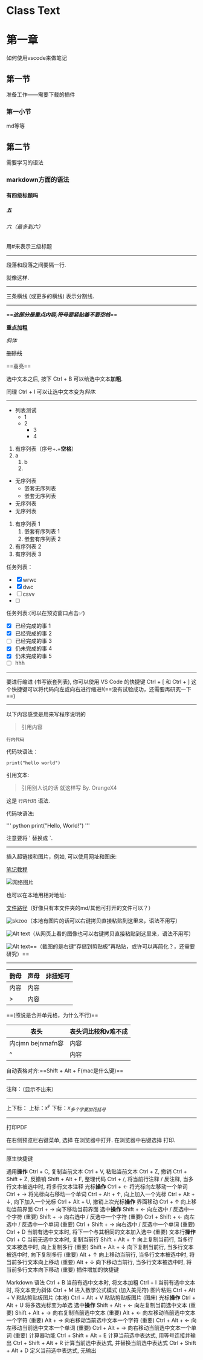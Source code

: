 # Class Text

# 第一章

如何使用vscode来做笔记

## 第一节

准备工作——需要下载的插件

### 第一小节

md等等

## 第二节

需要学习的语法

### markdown方面的语法
#### 有四级标题吗
##### 五
###### 六（最多到六）


用#来表示三级标题

---

段落和段落之间要隔一行.

就像这样.

---

三条横线 (或更多的横线) 表示分割线.

---
==~~***这部分是重点内容,符号要紧贴着不要空格***~~==

**重点加粗**

*斜体*

~~删除线~~

==高亮==

选中文本之后, 按下 Ctrl + B 可以给选中文本**加粗**.

同理 Ctrl + I 可以让选中文本变为*斜体*.

---
* 列表测试
  * 1
  * 2
    * 3
    * 4

1. 有序列表（序号+.+**空格**）
2. a
   1. b
   2. 

* 无序列表
  * 嵌套无序列表
  * 嵌套无序列表
* 无序列表
* 无序列表

1. 有序列表 1
   1. 嵌套有序列表 1
   2. 嵌套有序列表 2
2. 有序列表 2
3. 有序列表 3

任务列表：

- [x] wrwc
- [x] dwc
- [ ] csvv
- [ ]  

任务列表:(可以在预览窗口点击✅)

- [x] 已经完成的事 1
- [x] 已经完成的事 2
- [ ] 已经完成的事 3
- [x] 仍未完成的事 4
- [x] 仍未完成的事 5
- [ ] hhh

---
要进行缩进 (书写嵌套列表), 你可以使用 VS Code 的快捷键 Ctrl + [ 和 Ctrl + ]
这个快捷键可以将代码向左或向右进行缩进!(==没有试验成功，还需要再研究一下==)

---
以下内容感觉是用来写程序说明的
> 引用内容

`行内代码`

代码块语法：

```print("hello world")```

引用文本:

> 引用别人说的话
> 就这样写
> By. OrangeX4

这是 `行内代码` 语法.

代码块语法:

''' python
print("Hello, World!")
'''

注意要将 ' 替换成 `.

---
插入超链接和图片，例如, 可以使用网址和图床:

[笔记教程](https://orangex4.cool/post/notes-in-markdown/)

![网络图片](https://profile-avatar.csdnimg.cn/default.jpg!1)

也可以在本地用相对地址:

[文件路径](wenjian.md)（好像只有本文件夹的md/其他可打开的文件可以？）

![skzoo](9451681391027_.pic.jpg)（本地有图片的话可以右键拷贝直接粘贴到这里来，语法不用写）

![Alt text](image.png)（从网页上看的图像也可以右键拷贝直接粘贴到这里来，语法不用写）

![Alt text](image-1.png)==（截图的是右键“存储到剪贴板”再粘贴，或许可以再简化？，还需要研究）==

---
| 韵母 | 声母 | 非扭矩可|
| ---- | ---- |----|
| 内容 | 内容 |
| >    | 内容 |

==(照说是合并单元格，为什么不行)==

| **表头** | **表头**词比较和v难不成 |
| ---- | ---- |
| 内cjmn bejnmafn容 | 内容 |
| ^    | 内容 |

自动表格对齐:==Shift + Alt + F(mac是什么键)==

---
注释：（显示不出来）
<!-- 显示的出来吗 还可以
多行-->
---
上下标：
上标：$x^y$
下标：$x_{多个字要加花括号}$

---
打印PDF

在右侧预览栏右键菜单, 选择 在浏览器中打开.
在浏览器中右键选择 打印.

---
原生快捷键

通用**操作**
Ctrl + C, 复制当前文本
Ctrl + V, 粘贴当前文本
Ctrl + Z, 撤销
Ctrl + Shift + Z, 反撤销
Shift + Alt + F, 整理代码
Ctrl + /, 将当前行注释 / 反注释, 当多行文本被选中时, 将多行文本注释
光标**操作**
Ctrl + ← 将光标向左移动一个单词
Ctrl + → 将光标向右移动一个单词
Ctrl + Alt + ↑, 向上加入一个光标
Ctrl + Alt + ↓, 向下加入一个光标
Ctrl + Alt + U, 撤销上次光标**操作**
界面移动
Ctrl + ↑ 向上移动当前界面
Ctrl + → 向下移动当前界面
选中**操作**
Shift + ← 向左选中 / 反选中一个字符 (重要)
Shift + → 向右选中 / 反选中一个字符 (重要)
Ctrl + Shift + ← 向左选中 / 反选中一个单词 (重要)
Ctrl + Shift + → 向右选中 / 反选中一个单词 (重要)
Ctrl + D 当前有选中文本时, 将下一个与其相同的文本加入选中 (重要)
文本行**操作**
Ctrl + C 当前无选中文本时, 复制当前行
Shift + Alt + ↑ 向上复制当前行, 当多行文本被选中时, 向上复制多行 (重要)
Shift + Alt + ↓ 向下复制当前行, 当多行文本被选中时, 向下复制多行 (重要)
Alt + ↑ 向上移动当前行, 当多行文本被选中时, 将当前多行文本向上移动 (重要)
Alt + ↓ 向下移动当前行, 当多行文本被选中时, 将当前多行文本向下移动 (重要)
插件增加的快捷键

Markdown 语法
Ctrl + B 当前有选中文本时, 将文本加粗
Ctrl + I 当前有选中文本时, 将文本变为斜体
Ctrl + M 进入数学公式模式 (加入美元符)
图片粘贴
Ctrl + Alt + V 粘贴剪贴板图片 (本地)
Ctrl + Alt + V 粘贴剪贴板图片 (图床)
光标**操作**
Ctrl + Alt + U 将多选光标变为单选
选中**操作**
Shift + Alt + ← 向左复制当前选中文本 (重要)
Shift + Alt + → 向右复制当前选中文本 (重要)
Alt + ← 向左移动当前选中文本一个字符 (重要)
Alt + → 向右移动当前选中文本一个字符 (重要)
Ctrl + Alt + ← 向左移动当前选中文本一个单词 (重要)
Ctrl + Alt + → 向右移动当前选中文本一个单词 (重要)
计算器功能
Ctrl + Shift + Alt + E 计算当前选中表达式, 用等号连接并输出
Ctrl + Shift + Alt + R 计算当前选中表达式, 并替换当前选中表达式
Ctrl + Shift + Alt + D 定义当前选中表达式, 无输出
